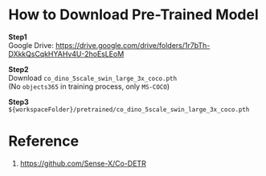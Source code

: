 
# How to Download Pre-Trained Model 
**Step1**  
Google Drive: https://drive.google.com/drive/folders/1r7bTh-DXkkQsCqkHYAHv4U-2hoEsLEoM  

**Step2**  
Download `co_dino_5scale_swin_large_3x_coco.pth`  
(No `objects365` in training process, only `MS-COCO`)

**Step3**  
`${workspaceFolder}/pretrained/co_dino_5scale_swin_large_3x_coco.pth`

# Reference
1. https://github.com/Sense-X/Co-DETR  
